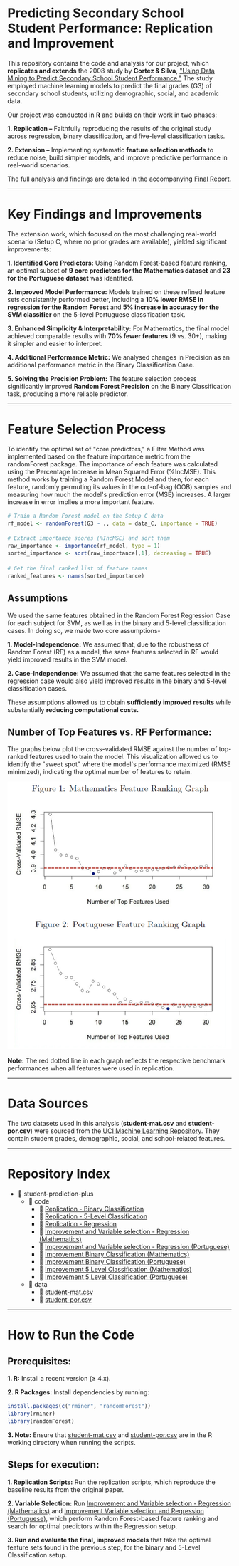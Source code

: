 # Predicting Secondary School Student Performance: Replication and Improvement
This repository contains the code and analysis for our project, which **replicates and extends** the 2008 study by **Cortez & Silva**, ["Using Data Mining to Predict Secondary School Student Performance."](https://www.researchgate.net/publication/228780408_Using_data_mining_to_predict_secondary_school_student_performance) The study employed machine learning models to predict the final grades (G3) of secondary school students, utilizing demographic, social, and academic data.

Our project was conducted in **R** and builds on their work in two phases:

**1. Replication –** Faithfully reproducing the results of the original study across regression, binary classification, and five-level classification tasks.

**2. Extension –** Implementing systematic **feature selection methods** to reduce noise, build simpler models, and improve predictive performance in real-world scenarios.

The full analysis and findings are detailed in the accompanying [Final Report](Final_Report.pdf).


-------------------------------------------------------------------------------------------------------

# Key Findings and Improvements
The extension work, which focused on the most challenging real-world scenario (Setup C, where no prior grades are available), yielded significant improvements:

**1. Identified Core Predictors:** Using Random Forest-based feature ranking, an optimal subset of **9 core predictors for the Mathematics dataset** and **23 for the Portuguese dataset** was identified.
   
**2. Improved Model Performance:** Models trained on these refined feature sets consistently performed better, including a **10% lower RMSE in regression for the Random Forest** and **5% increase in accuracy for the SVM classifier** on the 5-level Portuguese classification task.
   
**3. Enhanced Simplicity & Interpretability:** For Mathematics, the final model achieved comparable results with **70% fewer features** (9 vs. 30+), making it simpler and easier to interpret.

**4. Additional Performance Metric:** We analysed changes in Precision as an additional performance metric in the Binary Classification Case.
   
**5. Solving the Precision Problem:** The feature selection process significantly improved **Random Forest Precision** on the Binary Classification task, producing a more reliable predictor.

-------------------------------------------------------------------------------------------------------------------------------------------

# Feature Selection Process

To identify the optimal set of "core predictors," a Filter Method was implemented based on the feature importance metric from the randomForest package. The importance of each feature was calculated using the Percentage Increase in Mean Squared Error (%IncMSE). This method works by training a Random Forest Model and then, for each feature, randomly permuting its values in the out-of-bag (OOB) samples and measuring how much the model's prediction error (MSE) increases. A larger increase in error implies a more important feature.

```r
# Train a Random Forest model on the Setup C data
rf_model <- randomForest(G3 ~ ., data = data_C, importance = TRUE)

# Extract importance scores (%IncMSE) and sort them
raw_importance <- importance(rf_model, type = 1)
sorted_importance <- sort(raw_importance[,1], decreasing = TRUE)

# Get the final ranked list of feature names
ranked_features <- names(sorted_importance)

```

## Assumptions

We used the same features obtained in the Random Forest Regression Case for each subject for SVM, as well as in the binary and 5-level classification cases. In doing so, we made two core assumptions-

**1. Model-Independence:** We assumed that, due to the robustness of Random Forest (RF) as a model, the same features selected in RF would yield improved results in the SVM model.

**2. Case-Independence:** We assumed that the same features selected in the regression case would also yield improved results in the binary and 5-level classification cases.

These assumptions allowed us to obtain **sufficiently improved results** while substantially **reducing computational costs.**

## Number of Top Features vs. RF Performance:

The graphs below plot the cross-validated RMSE against the number of top-ranked features used to train the model. This visualization allowed us to identify the "sweet spot" where the model's performance maximized (RMSE minimized), indicating the optimal number of features to retain.

![Top Features vs. RF Performance Graph](top_features_graph.png)

**Note:** The red dotted line in each graph reflects the respective benchmark performances when all features were used in replication.

----------------------------------------------------------------------------------------------------------------------------------

# Data Sources

The two datasets used in this analysis (**student-mat.csv** and **student-por.csv**) were sourced from the [UCI Machine Learning Repository](https://archive.ics.uci.edu/dataset/320/student+performance). They contain student grades, demographic, social, and school-related features.

-----------------------------------------------------------------------------------------------------------------------------------

# Repository Index

- 📂 student-prediction-plus
  - 📂 code
    - 📄 [Replication - Binary Classification](code/Replication_Binary_Classification.R)
    - 📄 [Replication - 5-Level Classification](code/Replication_5-Level_Classification.R)
    - 📄 [Replication - Regression](code/Replication_Regression.R)
    - 📄 [Improvement and Variable selection - Regression (Mathematics)](code/Improvement_Regression_and_Variable_Selection_Mathematics.R)
    - 📄 [Improvement and Variable selection - Regression (Portuguese)](code/Improvement_Regression_and_Variable_Selection_Portugese.R)
    - 📄 [Improvement Binary Classification (Mathematics)](code/Improvement_Binary_Classification_Mathematics.R)
    - 📄 [Improvement Binary Classification (Portuguese)](code/Improvement_Binary_Classification_Portugese.R)
    - 📄 [Improvement 5 Level Classification (Mathematics)](code/Improvement_5-Level_Classification_Mathematics.R)
    - 📄 [Improvement 5 Level Classification (Portuguese)](code/Improvement_5-Level_Classification_Portugese.R)
  - 📂 data
    - 📄 [student-mat.csv](data/student-mat.csv)
    - 📄 [student-por.csv](data/student-por.csv)
   
--------------------------------------------------------------------------------------------------------------------------------------------

# How to Run the Code

## Prerequisites:

**1. R:** Install a recent version (≥ 4.x).

**2. R Packages:** Install dependencies by running:

```r
install.packages(c("rminer", "randomForest"))
library(rminer)
library(randomForest)

```
**3. Note:** Ensure that [student-mat.csv](data/student-mat.csv) and [student-por.csv](data/student-por.csv) are in the R working directory when running the scripts.

## Steps for execution:

**1. Replication Scripts:** Run the replication scripts, which reproduce the baseline results from the original paper.

**2. Variable Selection:** Run [Improvement and Variable selection - Regression (Mathematics)](code/Improvement_Regression_and_Variable_Selection_Mathematics.R) and [Improvement Variable selection and Regression (Portuguese)](code/Improvement_Regression_and_Variable_Selection_Portugese.R), which perform Random Forest-based feature ranking and search for optimal predictors within the Regression setup.

**3. Run and evaluate the final, improved models** that take the optimal feature sets found in the previous step, for the binary and 5-Level Classification setup.


      




